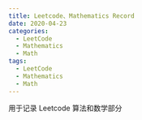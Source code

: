 ```yaml
---
title: Leetcode、Mathematics Record
date: 2020-04-23
categories:
  - LeetCode
  - Mathematics
  - Math
tags:
  - LeetCode
  - Mathematics
  - Math
---
```


用于记录 Leetcode 算法和数学部分
